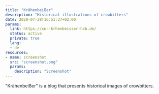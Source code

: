 ```yaml
---
title: "Krähenbeißer"
description: "Historical illustrations of crowbitters"
date: 2020-07-28T16:51:27+02:00
params:
  link: https://xn--krhenbeisser-hcb.de/
  status: active
  private: true
  lang:
  - de
resources:
- name: screenshot
  src: "screenshot.png"
  params:
    description: "Screenshot"
---
```

"Krähenbeißer" is a blog that presents historical images of crowbitters.
